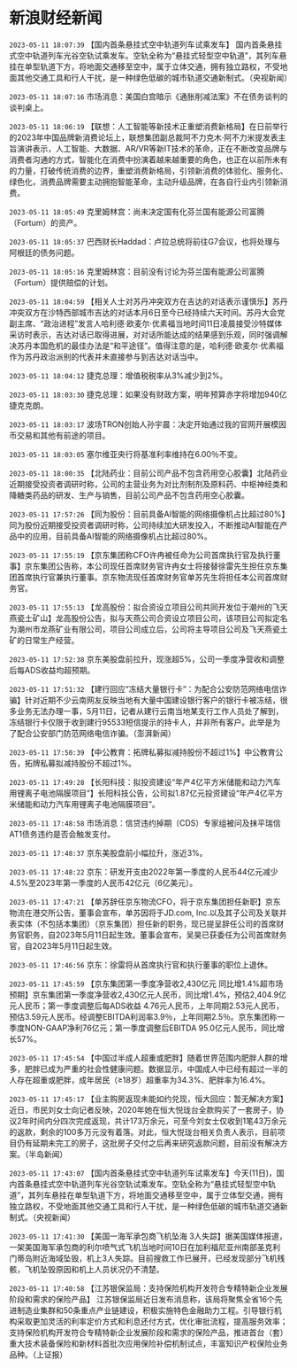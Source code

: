 # 新浪财经新闻
`2023-05-11 18:07:39` 【国内首条悬挂式空中轨道列车试乘发车】 国内首条悬挂式空中轨道列车光谷空轨试乘发车。空轨全称为“悬挂式轻型空中轨道”，其列车悬挂在单型轨道下方，将地面交通移至空中，属于立体交通，拥有独立路权，不受地面其他交通工具和行人干扰，是一种绿色低碳的城市轨道交通新制式。（央视新闻）

`2023-05-11 18:07:16` 市场消息：美国白宫暗示《通胀削减法案》不在债务谈判的谈判桌上。

`2023-05-11 18:06:19` 【联想：人工智能等新技术正重塑消费新格局】在日前举行的2023年中国品牌新消费论坛上，联想集团副总裁阿不力克木·阿不力米提发表主旨演讲表示，人工智能、大数据、AR/VR等新IT技术的革命，正在不断改变品牌与消费者沟通的方式，智能化在消费中扮演着越来越重要的角色，也正在以前所未有的力量，打破传统消费的边界，重塑消费新格局，引领新消费的体验化、服务化、绿色化，消费品牌需要主动拥抱智能革命，主动升级品牌，在各自行业内引领新消费。

`2023-05-11 18:05:49` 克里姆林宫：尚未决定国有化芬兰国有能源公司富腾（Fortum）的资产。

`2023-05-11 18:05:37` 巴西财长Haddad：卢拉总统将前往G7会议，也将处理与阿根廷的债务问题。

`2023-05-11 18:05:16` 克里姆林宫：目前没有讨论为芬兰国有能源公司富腾（Fortum）提供赔偿的计划。

`2023-05-11 18:04:59` 【相关人士对苏丹冲突双方在吉达的对话表示谨慎乐】苏丹冲突双方在沙特西部城市吉达的对话本月6日至今已经持续六天时间。苏丹大会党副主席、“政治进程”发言人哈利德·欧麦尔·优素福当地时间11日凌晨接受沙特媒体采访时表示，吉达对话已取得进展，对对话所能达成的结果感到乐观，同时强调解决苏丹本国危机的最佳办法是“和平途径”。值得注意的是，哈利德·欧麦尔·优素福作为苏丹政治派别的代表并未直接参与到吉达对话当中。

`2023-05-11 18:04:12` 捷克总理：增值税税率从3%减少到2%。

`2023-05-11 18:03:30` 捷克总理：如果没有财政方案，明年预算赤字将增加940亿捷克克朗。

`2023-05-11 18:03:17` 波场TRON创始人孙宇晨：决定开始通过我的官网开展模因币交易和其他有前途的项目。

`2023-05-11 18:03:05` 塞尔维亚央行将基准利率维持在6.00％不变。

`2023-05-11 18:00:35` 【北陆药业：目前公司产品不包含药用空心胶囊】北陆药业近期接受投资者调研时称，公司的主营业务为对比剂制剂及原料药、中枢神经类和降糖类药品的研发、生产与销售，目前公司产品不包含药用空心胶囊。

`2023-05-11 17:57:26` 【同为股份：目前具备AI智能的网络摄像机占比超过80%】同为股份近期接受投资者调研时称，公司持续加大研发投入，不断推动AI智能在产品中的应用，目前具备AI智能的网络摄像机占比超过80%。

`2023-05-11 17:55:19` 【京东集团称CFO许冉被任命为公司首席执行官及执行董事】京东集团公告称，本公司现任首席财务官许冉女士将接替徐雷先生担任京东集团首席执行官兼执行董事。京东物流现任首席财务官单苏先生将担任本公司首席财务官。

`2023-05-11 17:55:13` 【龙高股份：拟合资设立项目公司共同开发位于潮州的飞天燕瓷土矿山】龙高股份公告，拟与天燕公司合资设立项目公司，该项目公司拟定名为潮州市龙燕矿业有限公司，项目公司成立后，公司将主导项目公司及飞天燕瓷土矿的日常生产经营。

`2023-05-11 17:52:38` 京东美股盘前拉升，现涨超5%，公司一季度净营收和调整后每ADS收益均超预期。

`2023-05-11 17:51:32` 【建行回应“冻结大量银行卡”：为配合公安防范网络电信诈骗】针对近期不少云南网友反映当地有大量中国建设银行客户的银行卡被冻结，很多业务无法办理一事，5月11日，记者从建行云南当地某支行工作人员处了解到，冻结银行卡仅限于收到建行95533短信提示的持卡人，并非所有客户。此举是为了配合公安部门防范网络电信诈骗。（澎湃新闻）

`2023-05-11 17:50:39` 【中公教育：拓牌私募拟减持股份不超过1%】中公教育公告，拓牌私募拟减持股份不超过1%。

`2023-05-11 17:49:28` 【长阳科技：拟投资建设“年产4亿平方米储能和动力汽车用锂离子电池隔膜项目”】长阳科技公告，公司拟1.87亿元投资建设“年产4亿平方米储能和动力汽车用锂离子电池隔膜项目”。

`2023-05-11 17:48:58` 市场消息：信贷违约掉期（CDS）专家组被问及抹平瑞信AT1债务违约是否会触发支付。

`2023-05-11 17:48:37` 京东美股盘前小幅拉升，涨近3%。

`2023-05-11 17:48:22` 京东：研发开支由2022年第一季度的人民币44亿元减少4.5%至2023年第一季度的人民币42亿元（6亿美元）。

`2023-05-11 17:47:21` 【单苏辞任京东物流CFO，将于京东集团担任新职】京东物流在港交所公告，董事会宣布，单苏因将于JD.com, Inc.以及其子公司及关联并表实体（不包括本集团）（京东集团）担任新的职务，现已提呈辞任公司的首席财务官职务，自2023年5月11日起生效。董事会宣布，吴昊已获委任为公司首席财务官，自2023年5月11日起生效。

`2023-05-11 17:46:56` 京东：徐雷将从首席执行官和执行董事的职位上退休。

`2023-05-11 17:45:59` 【京东集团第一季度净营收2,430亿元 同比增1.4%超市场预期】京东集团第一季度净营收2,430亿元人民币，同比增1.4%，预估2,404.9亿元人民币；第一季度调整后每ADS收益 4.76元人民币，上年同期2.53元人民币，预估3.59元人民币。经调整EBITDA利润率3.9％，上年同期2.5％。京东集团称一季度NON-GAAP净利76亿元；第一季度调整后EBITDA 95.0亿元人民币，同比增长57%。

`2023-05-11 17:45:54` 【中国过半成人超重或肥胖】随着世界范围内肥胖人群的增多，肥胖已成为严重的社会性健康问题。数据显示，中国成人中已经有超过一半的人存在超重或肥胖，成年居民（≥18岁）超重率为34.3%、肥胖率为16.4%。

`2023-05-11 17:45:17` 【业主购房返现未能如约兑现，恒大回应：暂无解决方案】近日，市民刘女士向记者反映，2020年她在恒大悦珑台全款购买了一套房子，协议2年时间内分四次完成返现，共计173万余元，可至今刘女士仅收到1笔43万余元的返款，剩余的100多万元没有着落。对此，恒大悦珑台相关负责人表示，目前项目仍有延期未完工的房子，这批房子交付之后再来研究返款问题，目前没有解决方案。（半岛新闻）

`2023-05-11 17:43:07` 【国内首条悬挂式空中轨道列车试乘发车】今天(11日)，国内首条悬挂式空中轨道列车光谷空轨试乘发车。空轨全称为“悬挂式轻型空中轨道”，其列车悬挂在单型轨道下方，将地面交通移至空中，属于立体型交通，拥有独立路权，不受地面其他交通工具和行人干扰，是一种绿色低碳的城市轨道交通新制式。（央视新闻）

`2023-05-11 17:41:30` 【美国一海军承包商飞机坠海 3人失踪】据美国媒体报道，一架美国海军承包商的利尔喷气式飞机当地时间10日在加利福尼亚州南部圣克利门蒂岛附近海域坠毁，机上3人失踪。目前搜救工作已展开，已经发现部分飞机残骸，飞机坠毁原因和机上人员状况仍不清楚。

`2023-05-11 17:40:58` 【江苏银保监局：支持保险机构开发符合专精特新企业发展阶段和需求的保险产品】 江苏银保监局近日发布消息称，该局将聚焦全省16个先进制造业集群和50条重点产业链建设，积极实施特色金融助力工程。引导银行机构采取更加灵活的利率定价方式和利息还付方式，优化审批流程，提高服务效率；支持保险机构开发符合专精特新企业发展阶段和需求的保险产品，推进首台（套）重大技术装备保险和新材料首批次应用保险补偿机制试点，丰富知识产权保险业务品种。（上证报）

